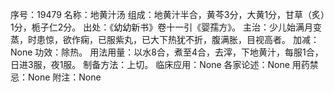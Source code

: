 序号：19479
名称：地黄汁汤
组成：地黄汁半合，黄芩3分，大黄1分，甘草（炙）1分，栀子仁2分。
出处：《幼幼新书》卷十一引《婴孺方》。
主治：少儿始满月变蒸，时患惊，欲作痫，已服紫丸，已大下热犹不折，腹满胀，目视高者。
加减：None
功效：除热。
用法用量：以水8合，煮至4合，去滓，下地黄汁，每服1合，日进3服，夜1服。
制备方法：上切。
临床应用：None
各家论述：None
用药禁忌：None
附注：None
